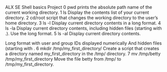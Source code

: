 ALX SE Shell basics Project
0 pwd prints the absolute path name of the current working directory.
1 ls Display the contents list of your current directory. 
2 cd/root script that changes the working directory to the user’s home directory.
3 ls -l Display current directory contents in a long format.
4 ls -la Display current directory contents, including hidden files (starting with .). Use the long format.
5 ls -al Display current directory contents.

Long format
with user and group IDs displayed numerically
And hidden files (starting with .
6 mkdir /tmp/my_first_directory/ Create a script that creates a directory named my_first_directory in the /tmp/ directory.
7 mv /tmp/betty /tmp/my_first_directory Move the file betty from /tmp/ to /tmp/my_first_directory.
